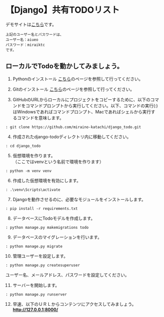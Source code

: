 # 【Django】共有TODOリスト

デモサイトは<a href="https://1110tk.pythonanywhere.com/" target="_blank">こちら</a>です。

```
上記のユーザー名とパスワードは、
ユーザー名：aiueo
パスワード：miraiktc
です。
```

## ローカルでTodoを動かしてみましょう。

1. Pythonのインストール
<a href="https://tutorial.djangogirls.org/ja/python_installation/" target="_blank">こちら</a>のページを参照して行ってください。

2. Gitのインストール
<a href="https://tutorial.djangogirls.org/ja/installation/#git" target="_blank">こちら</a>のページを参照して行ってください。

3. GitHubのURLからローカルにプロジェクトをコピーするために、以下のコマンドをコマンドプロンプトから実行してください。以下、コマンドの実行(:)はWindowsであればコマンドプロンプト、Macであればシェルから実行するコマンドを意味します。  
```
: git clone https://github.com/miraino-katachi/django_todo.git
```

4. 作成されたdjango-todoディレクトリ内に移動してください。  
```
: cd django_todo
```

5. 仮想環境を作ります。  
（ここではvenvという名前で環境を作ります）  
```
: python -m venv venv
```

6. 作成した仮想環境を有効にします。  
```
: .\venv\Scripts\activate
```

7. Djangoを動作させるのに、必要なモジュールをインストールします。  
```
: pip install -r requirements.txt
```

8. データベースにTodoモデルを作成します。  
```
: python manage.py makemigrations todo
```

9. データベースのマイグレーションを行います。  
```
: python manage.py migrate
```

10. 管理ユーザーを設定します。  
```
: python manage.py createsuperuser  
```
ユーザー名、メールアドレス、パスワードを設定してください。

11. サーバーを開始します。  
```
: python manage.py runserver
```

12. 早速、以下のＵＲＬからコンテンツにアクセスしてみましょう。  
  **http://127.0.0.1:8000/**
